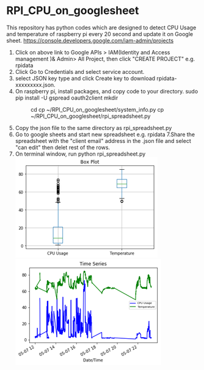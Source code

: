 # RPI_CPU_on_googlesheet
This repository has python codes which are designed to detect CPU Usage and temperature of raspberry pi every 20 second and update it on Google sheet.
https://console.developers.google.com/iam-admin/projects
1. Click on above link to Google APIs > IAM(Identity and Access management )& Admin> All Project, then click "CREATE PROJECT" e.g. rpidata
2. Click Go to Credentials and select service account.
3. select JSON key type and click Create key to download rpidata-xxxxxxxxx.json.
4. On raspberry pi, install packages, and copy code to your directory.
  sudo pip install -U gspread oauth2client
  mkdir <dir name>
  cd <dirname>
  cp ~/RPI_CPU_on_googlesheet/system_info.py
    cp ~/RPI_CPU_on_googlesheet/rpi_spreadsheet.py
5. Copy the json file to the same directory as rpi_spreadsheet.py
6. Go to google sheets and start new spreadsheet e.g. rpidata
7.Share the spreadsheet with the "client email" address in the .json file and select "can edit" then delet rest of the rows.
8. On terminal window, run python rpi_spreadsheet.py
     ![alt text](box_plot.png)
     ![alt text](time_series.png)

